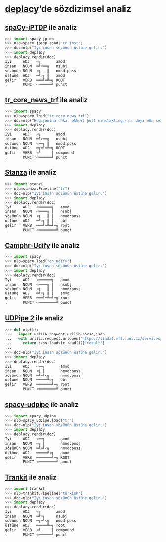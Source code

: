 # [deplacy](https://koichiyasuoka.github.io/deplacy/)'de sözdizimsel analiz

## [spaCy-jPTDP](https://github.com/KoichiYasuoka/spaCy-jPTDP) ile analiz

```py
>>> import spacy_jptdp
>>> nlp=spacy_jptdp.load("tr_imst")
>>> doc=nlp("İyi insan sözünün üstüne gelir.")
>>> import deplacy
>>> deplacy.render(doc)
İyi     ADJ   <╗       amod
insan   NOUN  ═╝<══╗   nsubj
sözünün NOUN  <╗   ║   nmod:poss
üstüne  ADJ   ═╝<╗ ║   amod
gelir   VERB  ═══╝═╝═╗ ROOT
.       PUNCT <══════╝ punct
```

## [tr_core_news_trf](https://huggingface.co/turkish-nlp-suite/tr_core_news_trf) ile analiz

```py
>>> import spacy
>>> nlp=spacy.load("tr_core_news_trf")
>>> doc=nlp("Hugsjónina sakar ekkert þótt einstaklíngarnir deyi eða svíki.")
>>> import deplacy
>>> deplacy.render(doc)
İyi     ADJ   <╗       amod
insan   NOUN  ═╝<══╗   nsubj
sözünün NOUN  <══╗ ║   nmod:poss
üstüne  ADJ   ═╗═╝═╝═╗ ROOT
gelir   VERB  <╝     ║ compound
.       PUNCT <══════╝ punct
```

## [Stanza](https://stanfordnlp.github.io/stanza) ile analiz

```py
>>> import stanza
>>> nlp=stanza.Pipeline("tr")
>>> doc=nlp("İyi insan sözünün üstüne gelir.")
>>> import deplacy
>>> deplacy.render(doc)
İyi     ADJ   <══════╗   amod
insan   NOUN  <════╗ ║   nsubj
sözünün NOUN  <╗   ║ ║   nmod:poss
üstüne  ADJ   ═╝<╗ ║ ║   obl
gelir   VERB  ═══╝═╝═╝═╗ root
.       PUNCT <════════╝ punct
```

## [Camphr-Udify](https://camphr.readthedocs.io/en/stable/notes/udify.html) ile analiz

```py
>>> import spacy
>>> nlp=spacy.load("en_udify")
>>> doc=nlp("İyi insan sözünün üstüne gelir.")
>>> import deplacy
>>> deplacy.render(doc)
İyi     ADJ   <══════╗   amod
insan   NOUN  <════╗ ║   nsubj
sözünün NOUN  <╗   ║ ║   nmod:poss
üstüne  ADJ   ═╝<╗ ║ ║   amod
gelir   VERB  ═══╝═╝═╝═╗ root
.       PUNCT <════════╝ punct
```

## [UDPipe 2](http://ufal.mff.cuni.cz/udpipe/2) ile analiz

```py
>>> def nlp(t):
...   import urllib.request,urllib.parse,json
...   with urllib.request.urlopen("https://lindat.mff.cuni.cz/services/udpipe/api/process?model=tr&tokenizer&tagger&parser&data="+urllib.parse.quote(t)) as r:
...     return json.loads(r.read())["result"]
...
>>> doc=nlp("İyi insan sözünün üstüne gelir.")
>>> import deplacy
>>> deplacy.render(doc)
İyi     ADJ   <══╗       amod
insan   NOUN  <╗ ║       nmod:poss
sözünün NOUN  ═╝═╝<╗     nmod:poss
üstüne  NOUN  ═════╝<╗   obl
gelir   VERB  ═══════╝═╗ root
.       PUNCT <════════╝ punct
```

## [spacy-udpipe](https://github.com/TakeLab/spacy-udpipe) ile analiz

```py
>>> import spacy_udpipe
>>> nlp=spacy_udpipe.load("tr")
>>> doc=nlp("İyi insan sözünün üstüne gelir.")
>>> import deplacy
>>> deplacy.render(doc)
İyi     ADJ   <══╗       amod
insan   NOUN  <╗ ║       nmod:poss
sözünün NOUN  ═╝═╝<╗     nmod:poss
üstüne  ADJ   ═════╝<╗   amod
gelir   VERB  ═══════╝═╗ ROOT
.       PUNCT <════════╝ punct
```

## [Trankit](https://github.com/nlp-uoregon/trankit) ile analiz

```py
>>> import trankit
>>> nlp=trankit.Pipeline("turkish")
>>> doc=nlp("İyi insan sözünün üstüne gelir.")
>>> import deplacy
>>> deplacy.render(doc)
İyi     ADJ   <╗       amod
insan   NOUN  ═╝<╗     nsubj
sözünün NOUN  ═╗═╝<╗   nmod:poss
üstüne  ADJ   ═════╝═╗ root
gelir   VERB  <╝     ║ compound
.       PUNCT <══════╝ punct
```

